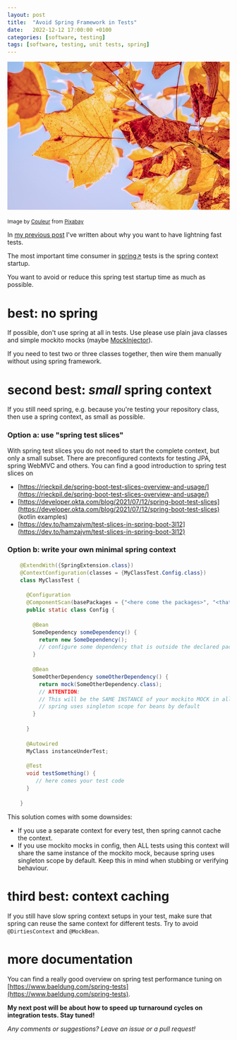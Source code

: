 ```yaml
---
layout: post
title:  "Avoid Spring Framework in Tests"
date:   2022-12-12 17:00:00 +0100
categories: [software, testing]
tags: [software, testing, unit tests, spring]
---
```


![autumn leaves](/assets/autumn-leaves.jpg)

<small>Image by <a href="https://pixabay.com/users/couleur-1195798/">Couleur</a> from <a href="https://pixabay.com/">Pixabay</a></small>

In [my previous post](https://joerg-pfruender.github.io/software/testing/2022/10/22/fasttests0.html) I've written about why you want to have lightning fast tests.

The most important time consumer in [spring&#8599;](https://spring.io/) tests is the spring context startup.

You want to avoid or reduce this spring test startup time as much as possible.

# best: no spring
If possible, don't use spring at all in tests. Use please use plain java classes and simple mockito mocks (maybe [MockInjector](https://joerg-pfruender.github.io/software/testing/2022/12/08/mockinjector3.html)).

If you need to test two or three classes together, then wire them manually without using spring framework.

# second best: *small* spring context
If you still need spring, e.g. because you're testing your repository class, then use a spring context, as small as possible.

### Option a: use "spring test slices"

With spring test slices you do not need to start the complete context, but only a small subset. There are preconfigured contexts for testing JPA, spring WebMVC and others.
You can find a good introduction to spring test slices on
* [https://rieckpil.de/spring-boot-test-slices-overview-and-usage/](https://rieckpil.de/spring-boot-test-slices-overview-and-usage/)
* [https://developer.okta.com/blog/2021/07/12/spring-boot-test-slices](https://developer.okta.com/blog/2021/07/12/spring-boot-test-slices) (kotlin examples)
* [https://dev.to/hamzajvm/test-slices-in-spring-boot-3l12](https://dev.to/hamzajvm/test-slices-in-spring-boot-3l12)

### Option b: write your own minimal spring context

```java
    @ExtendWith({SpringExtension.class})
    @ContextConfiguration(classes = {MyClassTest.Config.class})
    class MyClassTest {
    
      @Configuration
      @ComponentScan(basePackages = {"<here come the packages>", "<that you need for the test>"})
      public static class Config {
    
        @Bean
        SomeDependency someDependency() {
          return new SomeDependency(); 
          // configure some dependency that is outside the declared packages above
        }
        
        @Bean
        SomeOtherDependency someOtherDependency() {
          return mock(SomeOtherDependency.class);        
          // ATTENTION: 
          // This will be the SAME INSTANCE of your mockito MOCK in all tests with this configuration!
          // spring uses singleton scope for beans by default   
        }
    
      }
    
      @Autowired
      MyClass instanceUnderTest;
    
      @Test
      void testSomething() {
         // here comes your test code
      }
    
    }
```
This solution comes with some downsides:

* If you use a separate context for every test, then spring cannot cache the context.
* If you use mockito mocks in config, then ALL tests using this context will share the same instance of the mockito mock, because spring uses singleton scope by default. Keep this in mind when stubbing or verifying behaviour.


# third best: context caching

If you still have slow spring context setups in your test, make sure that spring can reuse the same context for different tests.
Try to avoid `@DirtiesContext` and `@MockBean`.

# more documentation

You can find a really good overview on spring test performance tuning on [https://www.baeldung.com/spring-tests](https://www.baeldung.com/spring-tests).


**My next post will be about how to speed up turnaround cycles on integration tests. Stay tuned!**


*Any comments or suggestions? Leave an issue or a pull request!*

